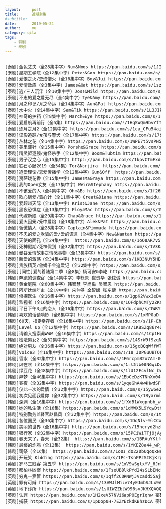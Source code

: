 ```yaml
---
layout:     post
title:      近期剧集
#subtitle:
date:       2019-05-24
author:     yu
category: qita
tags:
    - 韩剧
    - 泰剧
---
```

<pre>
<div id="container">
[泰剧]金色丈夫（全28集中字）Num&Noos https://pan.baidu.com/s/1JIxMkGl099cJAIyaqvXz8g 提取码: 9pm9
[泰剧]星期五学院（全12集中字）Petch&Son https://pan.baidu.com/s/11SlWCk0lfVXd_sB3eHdV9g 提取码: 7uci
[泰剧]爱恨之火/恋焰憎火（全16集中字）Boy&Jui https://pan.baidu.com/s/1WCaYfISR3SFxx-F2dckaCQ 提取码:q5y6
[泰剧]爱情效应（全3集中字）James&Oat https://pan.baidu.com/s/1szFs7eJxK5ZWoHyGSNy-kQ 提取码: 7wdy
[泰剧]逃/三人沉浮（全10集中字）Joss&Mild https://pan.baidu.com/s/1yMMvu4fQTFMopl_auImnFQ 提取码: gdsg
[泰剧]不忠的爱之爱无尽（全4集中字）Tye&Amy https://pan.baidu.com/s/1NBbK2YFkI3M1lXYinDQbbw 提取码: 3dq2
[泰剧]月之印记/月之命运（全14集中字）Aun&Pat https://pan.baidu.com/s/1Ft6gJy03o7ml1GJVNy-Stg 提取码: apfb
[泰剧]水中火（全14集中字）Sam&Tik https://pan.baidu.com/s/1L3JIPStQBl7o0ZH7J7nAiw 提取码: z7pa
[泰剧]神奇的护裆（全8集中字）March&Eye https://pan.baidu.com/s/1rT77R2_ykReu7FSh4ajTZg 提取码: aq89
[泰剧]爱启航再前行（全5集）https://pan.baidu.com/s/1HqSWQm9bvYfTzd5RrkiZWw 提取码: brie
[泰剧]逐月之月2（全12集中字）https://pan.baidu.com/s/1ca_CFu54aiPxphdPTrsGmQ 提取码: rjjx
[泰剧]谍影追踪/女孩与警犬（全17集中字）https://pan.baidu.com/s/17bywQOXBc4Zn7mq2Sc7_3w 提取码: ebk3
[泰剧]丛林之花（全14集中字）https://pan.baidu.com/s/1WPE7t5vsPN5hMS8p3VmI4w 提取码: 8ufh
[泰剧]美里藏针（全15集中字）Porshe&Grace https://pan.baidu.com/s/1fG3MCVLtSpyEyS1aUgFPEg 提取码: bq17
[泰剧]精灵驱逐舰/鬼怪杀手（全12集中字）Boom&Tubtim https://pan.baidu.com/s/1UdgsDiOUb1D83el_bkcLTA 提取码: xhkp
[泰剧]男子汉之心（全15集中字）https://pan.baidu.com/s/1kpvCTmFxddozbk4I4tfjwA 提取码: m69p
[泰剧]铁石心肠2019（全54集）Tor&Norjira  https://pan.baidu.com/s/10a1o4CVAyoO2XsNzd-qLZg 提取码:pmtm
[泰剧]追爱理论/恋爱传播学（全12集中字）Gun&Off  https://pan.baidu.com/s/1-mBXvLk7KyJRri44Z4tAtg 提取码: n96x
[泰剧]戛萨珑花香（全15集中字）JamesMa&Yaya https://pan.baidu.com/s/1XNbwRd0kfAt2OtbGnI57Pg 提取码: b4mu
[泰剧]我的Open女友（全17集中字）Weir&Stephany https://pan.baidu.com/s/1leH84miF038r7ZiZ231eCA 提取码:mhvq
[泰剧]不该爱的人（全4集中字）Ohm&Bo https://pan.baidu.com/s/1f26BgzrTodkSgsXYY2Y2EQ 提取码: snw6
[泰剧]欺心瞒爱/骗心计（全11集中字）Great&Diana https://pan.baidu.com/s/1G-ipVWuH_Gm9qdQ18PGlZw 提取码: ju3a
[泰剧]爱超越天际（全13集中字）Krist&Jane https://pan.baidu.com/s/1kmu4G1BBSfru8mIeU55sEQ 提取码: 8fng
[泰剧]黑夜恐惧症（全13集中字）Ploy&Mac https://pan.baidu.com/s/1WMIipGUei5rX4HD7mrg3og 提取码: d8n7
[泰剧]代嫁新娘（全29集中字）Chap&Grace https://pan.baidu.com/s/1aus8-T9haToqVh9VnjR-lA 提取码: exup
[泰剧]爱火囚笼/笼中爱焰（全18集中字）Alek&Pat https://pan.baidu.com/s/1HdVzPX_i5kB8k5boYtBttA 提取码: d4vr
[泰剧]骄傲情人（全28集中字）Captain&Pimmada https://pan.baidu.com/s/1R5a7R6h4pBuDNLHKVBaXpw 提取码: ci3f
[泰剧]不忠的爱之欺骗的爱/爱的谎言（全4集中字）New&Namtan https://pan.baidu.com/s/1R8JU8PGSI98DLtr9AqnaHg 提取码: 97p7
[泰剧]天使的面孔（全24集中字） https://pan.baidu.com/s/1oQ8AR7v5YpHi3nP04wEx6w 提取码: ic8u
[泰剧]死神假期/死神假到（全32集中字）https://pan.baidu.com/s/1V3KAvdkvfjYh5cb_BdZlYA 提取码: ryaw
[泰剧]曼谷爱情故事之情感事物（全13集中字）https://pan.baidu.com/s/1LnzoUJBBVHChlAQ7aYWA0w 提取码: b79s
[泰剧]新爱的激荡（全34集中字）https://pan.baidu.com/s/1KB3NUY5HEg3XS1Tt5zakRQ 提取码: uuv6
[泰剧]贵族精英/傲娇千金追爱记（全32集中字）https://pan.baidu.com/s/1stl2W1cnF8C9NNtkuEXE8w 提取码: bnxg
[泰剧][同性]爱的着陆第二季（全8集）杨可安&李屹 https://pan.baidu.com/s/198QCMli612C4ooH7DcqAnA 提取码: jqun
[韩剧]奔跑的调查官（全14集中字）李枖原 崔贵华 张铉诚 https://pan.baidu.com/s/1W5EEbbX8oKK5S7q6JD68Sg 密码:eu3p
[韩剧]黄金庭院（全60集中字）韩智慧 李尚禹 吴智恩 https://pan.baidu.com/s/1zaYc5a_zqnh_-pvZkpE4uA 密码:5kru
[韩剧]阿斯达编年史（全18中字）宋仲基 金智媛 张东健 https://pan.baidu.com/s/1t5AHrZwNbex3iKtu91G7Xw
[韩剧]侦探医生（全16集中字）https://pan.baidu.com/s/1gpK2Vwx3eDvgvn945eNwcg 密码:i625
[韩剧]监视者（全16集中字）https://pan.baidu.com/s/1OFdphCMTy2ZKnPjgABW23g 密码:dupu
[韩剧]平日下午3点的恋人（全16集中字）https://pan.baidu.com/s/1WRY7rdegPV0XGewaE9GwSg 密码:93z1
[韩剧]喜欢的话请响铃（全8集中字）https://pan.baidu.com/s/1xMP0aD-uCax1aaadYb1zdw 密码:006g
[韩剧]60天，指定幸存者（全16集中字）https://pan.baidu.com/s/1P-Eh7kcmP9y_3-9xPUHCKA 密码:ygpy
[韩剧]Level Up（全12集中字）https://pan.baidu.com/s/1KBSZq86r4IgR3CcL6oYGRw 密码:5sr5
[韩剧]请输入搜索词WWW（全16集中字）https://pan.baidu.com/s/1Cp1Hr5lk-eEvc80B95KfAA 密码:7bqt
[韩剧]检法男女2（全32集中字）https://pan.baidu.com/s/14SrW9f9zqN2Zrp1g0Ae3eA 密码:s2gf
[韩剧]绝对男友（全36集中字）https://pan.baidu.com/s/15gcBQqWffWTIE5CfQXNf9g 密码:c7fs
[韩剧]Voice3（全16集中字）https://pan.baidu.com/s/18_J0PGuUBTOE7dbrMTq8Yw 密码:j8f5
[韩剧]香水（全32集中字）https://pan.baidu.com/s/1F6rcpmB2o7Am-0GFwin4Hw 密码:np3p
[韩剧]风在吹（全16集中字）https://pan.baidu.com/s/1rt3lb08NGqiDo19HYxJ3dA 密码:4x6b
[韩剧]绿豆花（全48集中字）https://pan.baidu.com/s/1lU12FcvlNc_bWGG7JvCV4Q 密码:1o55
[韩剧]异梦（全40集中字）https://pan.baidu.com/s/1EbCeDzKTNhXx049xD4sJ2g 密码:1wci
[韩剧]春夜（全32集中字）https://pan.baidu.com/s/1yqeGhA4w4HwdSF8Gh2x_7g 密码:yhzd
[韩剧]仅此一次的爱情（全32集中字）https://pan.baidu.com/s/15yw6e2EOXiEbrvN-EcT52w 密码:9dl6
[韩剧]初次见面我爱你（全32集中字）https://pan.baidu.com/s/1RyarmlQdrr84MocOL-xXJA 密码:77jr
[韩剧]深渊（全16集中字）https://pan.baidu.com/s/1fXdB1Wxgpnbb_wboDH43ig 密码:dagr
[韩剧]她的私生活（全16集）https://pan.baidu.com/s/1dMWX5L9YqwDtKsLeqJU37w 密码:ki85
[韩剧]特别勤务监督官赵昌风（全32集中字）https://pan.baidu.com/s/1tdyHOQ_F7Mlew5J5D0vIaw 密码:8qfa
[韩剧]各位国民（全36集中字）https://pan.baidu.com/s/1DqNlv-9lCCxpVyrPUIwn0Q 密码:a7z3
[韩剧]美丽的世界（全16集中字）https://pan.baidu.com/s/15hcryd2hzRuSCIA_Zfrb_A 密码:3l73
[韩剧]银行家（全32集中字）https://pan.baidu.com/s/15PCiWiTTj9jAypqodH-Fmw 密码:44m7
[韩剧]春天来了，春天（全32集） https://pan.baidu.com/s/1BRAuYKtfG2hcP6mWtoPbIQ
[韩剧]最棒的炸鸡（全12集） https://pan.baidu.com/s/1YKEZ8a44_wP_MjPiU0_Mmg
[韩剧]司祭（全16集） https://pan.baidu.com/s/1o03_dO220bUqoQxNstY3LA
[美剧]开玩笑 Kidding https://pan.baidu.com/s/1PC-TsnPPzSIKjKrg0pjaVg 密码：pfi8
[英剧]罗马三贱客 第五季 https://pan.baidu.com/s/1oVSwSgtxYV_6JnM3CcR8IQ
[英剧]都柏林凶案 https://pan.baidu.com/s/1FseUBDlkPYd24sSLbENchw 密码：f96g
[英剧]穷鬼一箩筐 https://pan.baidu.com/s/1qff2CDPNWjJVcadd55ajKg 密码：wx2f
[英剧]罪有可辩 https://pan.baidu.com/s/13VWJlMicv74yEJmbSJLx9A 密码：j6mg
[英剧]地下诊所 https://pan.baidu.com/s/1sUIWZZbLW996svJKHXQAQQ 密码：egpm
[英剧]认罪 https://pan.baidu.com/s/1H2xeV57NVi6apPOEgrIqhw 密码：p67q
[英剧]捕获 https://pan.baidu.com/s/1pDop0H-7EZYEzkdKBhzDCA 密码：bcxs
</div>
</pre>
<script>
window.onload=function(){
  var div = document.getElementById("container");
  var s=div.innerHTML;
var re = /(http:\/\/|https:\/\/)((\w|=|\?|\.|\/|&|-)+)/g;
  div.innerHTML=s.replace(re,"<a <a href='$1$2'>$1$2</a>");
}
</script>
